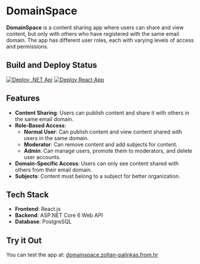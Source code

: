 # DomainSpace

**DomainSpace** is a content sharing app where users can share and view content, but only with others who have registered with the same email domain. The app has different user roles, each with varying levels of access and permissions.

## Build and Deploy Status

[![Deploy .NET Api](https://github.com/z0lt4np4l1nk4s/DomainSpace/actions/workflows/dotnet.yml/badge.svg)](https://github.com/z0lt4np4l1nk4s/DomainSpace/actions/workflows/dotnet.yml)
[![Deploy React App](https://github.com/z0lt4np4l1nk4s/DomainSpace/actions/workflows/react.yml/badge.svg)](https://github.com/z0lt4np4l1nk4s/DomainSpace/actions/workflows/react.yml)

## Features

- **Content Sharing**: Users can publish content and share it with others in the same email domain.
- **Role-Based Access**:
  - **Normal User**: Can publish content and view content shared with users in the same domain.
  - **Moderator**: Can remove content and add subjects for content.
  - **Admin**: Can manage users, promote them to moderators, and delete user accounts.
- **Domain-Specific Access**: Users can only see content shared with others from their email domain.
- **Subjects**: Content must belong to a subject for better organization.

## Tech Stack

- **Frontend**: React.js
- **Backend**: ASP.NET Core 6 Web API
- **Database**: PostgreSQL

## Try it Out

You can test the app at: [domainspace.zoltan-palinkas.from.hr](http://domainspace.zoltan-palinkas.from.hr)
